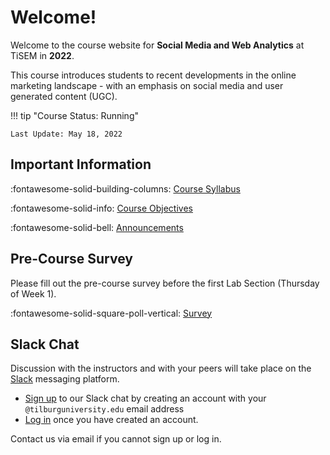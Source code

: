 # Welcome!

Welcome to the course website for **Social Media and Web Analytics** at TiSEM in **2022**.

This course introduces students to recent developments in the online marketing landscape - with an emphasis on social media and user generated content (UGC).

!!! tip "Course Status: Running"

    Last Update: May 18, 2022

<!-- !!! bug "Site Under Development"
    
    **Please check back in closer to April 11, 2022 to find the most up to date information.** -->

## Important Information

:fontawesome-solid-building-columns: [Course Syllabus](assets/syllabus.pdf)

:fontawesome-solid-info: [Course Objectives](about/course_objectives)

:fontawesome-solid-bell: [Announcements](about/announcements)

## Pre-Course Survey

<!-- We will post a short survey that we expect participants to complete closer to the course start date. -->
Please fill out the pre-course survey before the first Lab Section (Thursday of Week 1).

:fontawesome-solid-square-poll-vertical: [Survey](https://forms.gle/mJj3kEqPrxuFBxHT9)

## Slack Chat

Discussion with the instructors and with your peers will take place on the [Slack](https://slack.com/) messaging platform.

* [Sign up](https://tisem-smwa-2022.slack.com/signup#/) to our Slack chat by creating an account with your `@tilburguniversity.edu` email address
* [Log in](https://tisem-smwa-2022.slack.com/) once you have created an account.

Contact us via email if you cannot sign up or log in.

[live_sessions]: https://docs.google.com/document/d/1kRD6murXaRM9hjMt6W2XJPU7EAfs-INRPGpUVWfNLos/edit?usp=sharing
